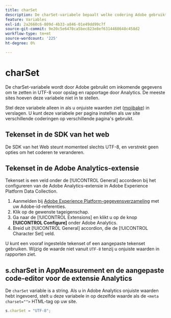 ```yaml
---
title: charSet
description: De charSet-variabele bepaalt welke codering Adobe gebruikt om uw afbeeldingsverzoek te parseren.
feature: Variables
exl-id: 2a2660c6-809d-4b33-a846-01e49dd99c7f
source-git-commit: 9e20c5e6470ca5bec823e8ef6314468648c458d2
workflow-type: tm+mt
source-wordcount: '225'
ht-degree: 0%

---
```


# charSet

De charSet-variabele wordt door Adobe gebruikt om inkomende gegevens om te zetten in UTF-8 voor opslag en rapportage door Analytics. De meeste sites hoeven deze variabele niet in te stellen.

Stel deze variabele alleen in als u onjuiste waarden ziet ([mojibake](https://en.wikipedia.org/wiki/Mojibake)) in verslagen. U kunt deze variabele per pagina instellen als uw site verschillende coderingen op verschillende pagina&#39;s gebruikt.

## Tekenset in de SDK van het web

De SDK van het Web steunt momenteel slechts UTF-8, en verstrekt geen opties om het coderen te veranderen.

## Tekenset in de Adobe Analytics-extensie

Tekenset is een veld onder de [!UICONTROL General] accordeon bij het configureren van de Adobe Analytics-extensie in Adobe Experience Platform Data Collection.

1. Aanmelden bij [Adobe Experience Platform-gegevensverzameling](https://experience.adobe.com/data-collection) met uw Adobe-id-referenties.
1. Klik op de gewenste tageigenschap.
1. Ga naar de [!UICONTROL Extensions] en klikt u op de knop **[!UICONTROL Configure]** onder Adobe Analytics.
1. Breid uit [!UICONTROL General] accordion, die de [!UICONTROL Character Set] veld.

U kunt een vooraf ingestelde tekenset of een aangepaste tekenset gebruiken. Wijzig de waarde niet vanuit `UTF-8` tenzij u onjuiste waarden in rapporten ziet.

## s.charSet in AppMeasurement en de aangepaste code-editor voor de extensie Analytics

De `charSet` variable is a string. Als u in Adobe Analytics onjuiste waarden hebt ingevoerd, stelt u deze variabele in op dezelfde waarde als de `<meta charset="">` HTML-tag op uw site.

```js
s.charSet = "UTF-8";
```
